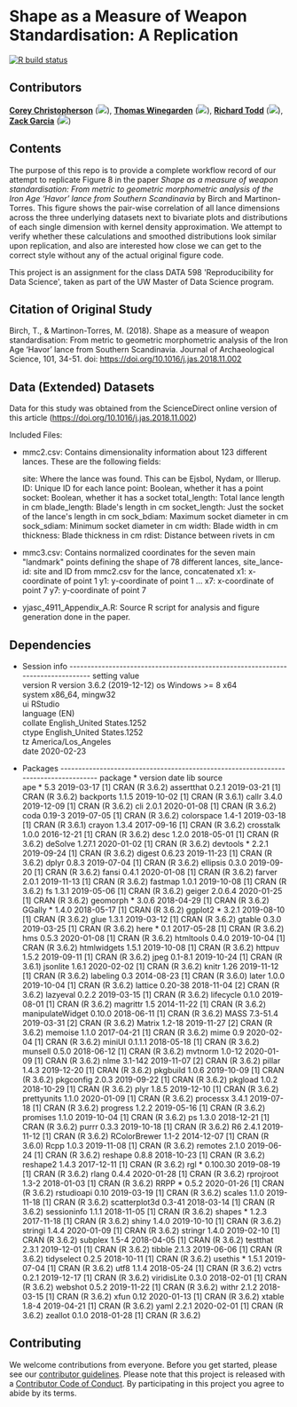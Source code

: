 # Shape as a Measure of Weapon Standardisation: A Replication

<!-- badges: start -->
[![R build status](https://github.com/rcctodd/-Christopherson-Garcia-Todd-Winegarden-replication-project/workflows/R-CMD-check/badge.svg)](https://github.com/rcctodd/-Christopherson-Garcia-Todd-Winegarden-replication-project/actions)
<!-- badges: end -->
 
## Contributors

[__Corey Christopherson__](https://github.com/chrico7 "Corey Christopherson on Github") ([![](https://orcid.org/sites/default/files/images/orcid_16x16.png)](https://orcid.org/0000-0001-6470-1146)), [__Thomas Winegarden__](https://github.com/ThomasWinegarden "Thomas Winegarden on Github")  ([![](https://orcid.org/sites/default/files/images/orcid_16x16.png)](https://orcid.org/0000-0003-1912-1964)), [__Richard Todd__](https://github.com/rcctodd "Richard Todd on Github")  ([![](https://orcid.org/sites/default/files/images/orcid_16x16.png)](https://orcid.org/0000-0003-2083-9631)), [__Zack Garcia__](https://github.com/zacharyfgarcia "Zack Garcia on Github")  ([![](https://orcid.org/sites/default/files/images/orcid_16x16.png)](https://orcid.org/0000-0002-6538-5592))


## Contents

The purpose of this repo is to provide a complete workflow record of our attempt to replicate Figure 8 in the paper _Shape as a measure of weapon standardisation: From metric to geometric morphometric analysis of the Iron Age ‘Havor’ lance from Southern Scandinavia_ by Birch and Martinon-Torres. This figure shows the pair-wise correlation of all lance dimensions across the three underlying datasets next to bivariate plots and distributions of each single dimension with kernel density approximation. We attempt to verify whether these calculations and smoothed distributions look similar upon replication, and also are interested how close we can get to the correct style without any of the actual original figure code.

This project is an assignment for the class DATA 598 'Reproducibility for Data Science', taken as part of the UW Master of Data Science program.

## Citation of Original Study

Birch, T., & Martinon-Torres, M. (2018). Shape as a measure of weapon standardisation: From 
    metric to geometric morphometric analysis of the Iron Age ‘Havor’ lance from Southern
    Scandinavia. Journal of Archaeological Science, 101, 34-51. doi: 
    https://doi.org/10.1016/j.jas.2018.11.002


## Data (Extended) Datasets

Data for this study was obtained from the ScienceDirect online version of this article (https://doi.org/10.1016/j.jas.2018.11.002)

Included Files:
- mmc2.csv: Contains dimensionality information about 123 different lances. These are the following fields: 

	site: Where the lance was found. This can be Ejsbol, Nydam, or Illerup. 
	ID: Unique ID for each lance
	point: Boolean, whether it has a point
	socket: Boolean, whether it has a socket 
	total_length: Total lance length in cm
	blade_length: Blade's length in cm
	socket_length: Just the socket of the lance's length in cm
	sock_bdiam: Maximum socket diameter in cm
	sock_sdiam: Minimum socket diameter in cm
	width: Blade width in cm
	thickness: Blade thickness in cm
	rdist: Distance between rivets in cm
	
- mmc3.csv: Contains normalized coordinates for the seven main "landmark" points defining the shape of 78 different lances,
	site_lance-id: site and ID from mmc2.csv for the lance, concatenated
	x1: x-coordinate of point 1
	y1: y-coordinate of point 1
	...
	x7: x-coordinate of point 7
	y7: y-coordinate of point 7

- yjasc_4911_Appendix_A.R: Source R script for analysis and figure generation done in the paper. 

## Dependencies

- Session info --------------------------------------------------------------------------------
 setting  value                       
 version  R version 3.6.2 (2019-12-12)
 os       Windows >= 8 x64            
 system   x86_64, mingw32             
 ui       RStudio                     
 language (EN)                        
 collate  English_United States.1252  
 ctype    English_United States.1252  
 tz       America/Los_Angeles         
 date     2020-02-23                  

- Packages ------------------------------------------------------------------------------------
 package          * version  date       lib source        
 ape              * 5.3      2019-03-17 [1] CRAN (R 3.6.2)
 assertthat         0.2.1    2019-03-21 [1] CRAN (R 3.6.2)
 backports          1.1.5    2019-10-02 [1] CRAN (R 3.6.1)
 callr              3.4.0    2019-12-09 [1] CRAN (R 3.6.2)
 cli                2.0.1    2020-01-08 [1] CRAN (R 3.6.2)
 coda               0.19-3   2019-07-05 [1] CRAN (R 3.6.2)
 colorspace         1.4-1    2019-03-18 [1] CRAN (R 3.6.1)
 crayon             1.3.4    2017-09-16 [1] CRAN (R 3.6.2)
 crosstalk          1.0.0    2016-12-21 [1] CRAN (R 3.6.2)
 desc               1.2.0    2018-05-01 [1] CRAN (R 3.6.2)
 deSolve            1.27.1   2020-01-02 [1] CRAN (R 3.6.2)
 devtools         * 2.2.1    2019-09-24 [1] CRAN (R 3.6.2)
 digest             0.6.23   2019-11-23 [1] CRAN (R 3.6.2)
 dplyr              0.8.3    2019-07-04 [1] CRAN (R 3.6.2)
 ellipsis           0.3.0    2019-09-20 [1] CRAN (R 3.6.2)
 fansi              0.4.1    2020-01-08 [1] CRAN (R 3.6.2)
 farver             2.0.1    2019-11-13 [1] CRAN (R 3.6.2)
 fastmap            1.0.1    2019-10-08 [1] CRAN (R 3.6.2)
 fs                 1.3.1    2019-05-06 [1] CRAN (R 3.6.2)
 geiger             2.0.6.4  2020-01-25 [1] CRAN (R 3.6.2)
 geomorph         * 3.0.6    2018-04-29 [1] CRAN (R 3.6.2)
 GGally           * 1.4.0    2018-05-17 [1] CRAN (R 3.6.2)
 ggplot2          * 3.2.1    2019-08-10 [1] CRAN (R 3.6.2)
 glue               1.3.1    2019-03-12 [1] CRAN (R 3.6.2)
 gtable             0.3.0    2019-03-25 [1] CRAN (R 3.6.2)
 here             * 0.1      2017-05-28 [1] CRAN (R 3.6.2)
 hms                0.5.3    2020-01-08 [1] CRAN (R 3.6.2)
 htmltools          0.4.0    2019-10-04 [1] CRAN (R 3.6.2)
 htmlwidgets        1.5.1    2019-10-08 [1] CRAN (R 3.6.2)
 httpuv             1.5.2    2019-09-11 [1] CRAN (R 3.6.2)
 jpeg               0.1-8.1  2019-10-24 [1] CRAN (R 3.6.1)
 jsonlite           1.6.1    2020-02-02 [1] CRAN (R 3.6.2)
 knitr              1.26     2019-11-12 [1] CRAN (R 3.6.2)
 labeling           0.3      2014-08-23 [1] CRAN (R 3.6.0)
 later              1.0.0    2019-10-04 [1] CRAN (R 3.6.2)
 lattice            0.20-38  2018-11-04 [2] CRAN (R 3.6.2)
 lazyeval           0.2.2    2019-03-15 [1] CRAN (R 3.6.2)
 lifecycle          0.1.0    2019-08-01 [1] CRAN (R 3.6.2)
 magrittr           1.5      2014-11-22 [1] CRAN (R 3.6.2)
 manipulateWidget   0.10.0   2018-06-11 [1] CRAN (R 3.6.2)
 MASS               7.3-51.4 2019-03-31 [2] CRAN (R 3.6.2)
 Matrix             1.2-18   2019-11-27 [2] CRAN (R 3.6.2)
 memoise            1.1.0    2017-04-21 [1] CRAN (R 3.6.2)
 mime               0.9      2020-02-04 [1] CRAN (R 3.6.2)
 miniUI             0.1.1.1  2018-05-18 [1] CRAN (R 3.6.2)
 munsell            0.5.0    2018-06-12 [1] CRAN (R 3.6.2)
 mvtnorm            1.0-12   2020-01-09 [1] CRAN (R 3.6.2)
 nlme               3.1-142  2019-11-07 [2] CRAN (R 3.6.2)
 pillar             1.4.3    2019-12-20 [1] CRAN (R 3.6.2)
 pkgbuild           1.0.6    2019-10-09 [1] CRAN (R 3.6.2)
 pkgconfig          2.0.3    2019-09-22 [1] CRAN (R 3.6.2)
 pkgload            1.0.2    2018-10-29 [1] CRAN (R 3.6.2)
 plyr               1.8.5    2019-12-10 [1] CRAN (R 3.6.2)
 prettyunits        1.1.0    2020-01-09 [1] CRAN (R 3.6.2)
 processx           3.4.1    2019-07-18 [1] CRAN (R 3.6.2)
 progress           1.2.2    2019-05-16 [1] CRAN (R 3.6.2)
 promises           1.1.0    2019-10-04 [1] CRAN (R 3.6.2)
 ps                 1.3.0    2018-12-21 [1] CRAN (R 3.6.2)
 purrr              0.3.3    2019-10-18 [1] CRAN (R 3.6.2)
 R6                 2.4.1    2019-11-12 [1] CRAN (R 3.6.2)
 RColorBrewer       1.1-2    2014-12-07 [1] CRAN (R 3.6.0)
 Rcpp               1.0.3    2019-11-08 [1] CRAN (R 3.6.2)
 remotes            2.1.0    2019-06-24 [1] CRAN (R 3.6.2)
 reshape            0.8.8    2018-10-23 [1] CRAN (R 3.6.2)
 reshape2           1.4.3    2017-12-11 [1] CRAN (R 3.6.2)
 rgl              * 0.100.30 2019-08-19 [1] CRAN (R 3.6.2)
 rlang              0.4.4    2020-01-28 [1] CRAN (R 3.6.2)
 rprojroot          1.3-2    2018-01-03 [1] CRAN (R 3.6.2)
 RRPP             * 0.5.2    2020-01-26 [1] CRAN (R 3.6.2)
 rstudioapi         0.10     2019-03-19 [1] CRAN (R 3.6.2)
 scales             1.1.0    2019-11-18 [1] CRAN (R 3.6.2)
 scatterplot3d      0.3-41   2018-03-14 [1] CRAN (R 3.6.2)
 sessioninfo        1.1.1    2018-11-05 [1] CRAN (R 3.6.2)
 shapes           * 1.2.3    2017-11-18 [1] CRAN (R 3.6.2)
 shiny              1.4.0    2019-10-10 [1] CRAN (R 3.6.2)
 stringi            1.4.4    2020-01-09 [1] CRAN (R 3.6.2)
 stringr            1.4.0    2019-02-10 [1] CRAN (R 3.6.2)
 subplex            1.5-4    2018-04-05 [1] CRAN (R 3.6.2)
 testthat           2.3.1    2019-12-01 [1] CRAN (R 3.6.2)
 tibble             2.1.3    2019-06-06 [1] CRAN (R 3.6.2)
 tidyselect         0.2.5    2018-10-11 [1] CRAN (R 3.6.2)
 usethis          * 1.5.1    2019-07-04 [1] CRAN (R 3.6.2)
 utf8               1.1.4    2018-05-24 [1] CRAN (R 3.6.2)
 vctrs              0.2.1    2019-12-17 [1] CRAN (R 3.6.2)
 viridisLite        0.3.0    2018-02-01 [1] CRAN (R 3.6.2)
 webshot            0.5.2    2019-11-22 [1] CRAN (R 3.6.2)
 withr              2.1.2    2018-03-15 [1] CRAN (R 3.6.2)
 xfun               0.12     2020-01-13 [1] CRAN (R 3.6.2)
 xtable             1.8-4    2019-04-21 [1] CRAN (R 3.6.2)
 yaml               2.2.1    2020-02-01 [1] CRAN (R 3.6.2)
 zeallot            0.1.0    2018-01-28 [1] CRAN (R 3.6.2)
 

## Contributing
 
We welcome contributions from everyone. Before you get started, please see our [contributor guidelines](https://github.com/rcctodd/598A_replication_project/blob/master/CONTRIBUTING.md). Please note that this project is released with a [Contributor Code of Conduct](https://github.com/rcctodd/598A_replication_project/blob/master/CODE_OF_CONDUCT.md). By participating in this project you agree to abide by its terms.
